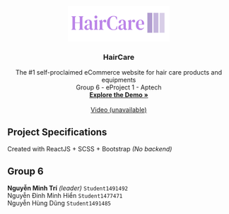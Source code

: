 <a name="readme-top"></a>



<br />
<div align="center">
  <a href="https://github.com/Kamitri/HairCare/blob/master/public/logo.png">
    <img src="https://raw.githubusercontent.com/Kamitri/HairCare/master/public/logo.png" alt="Logo" width="230" height="80">
  </a>

  <h3 align="center">HairCare</h3>

  <p align="center">
    The #1 self-proclaimed eCommerce website for hair care products and equipments
    <br />
    Group 6 - eProject 1 - Aptech 
    <br />
    <a href="https://hair-care-kamitri.vercel.app/"><strong>Explore the Demo »</strong></a>
    <br />
    <br />
    <a href="https://github.com/othneildrew/Best-README-Template">Video (unavailable)</a> 
  </p>
</div>

## Project Specifications
Created with ReactJS + SCSS + Bootstrap <i>(No backend)</i>

## Group 6
<strong>Nguyễn Minh Trí</strong> <i>(leader)</i> `Student1491492` </br>
Nguyễn Đinh Minh Hiển `Student1477471` </br>
Nguyễn Hùng Dũng `Student1491485` </br>

